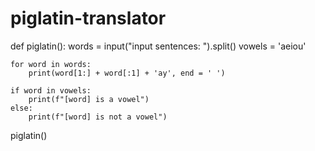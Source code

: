# piglatin-translator
def piglatin():
    words = input("input sentences: ").split()
    vowels = 'aeiou'
    
    for word in words:
        print(word[1:] + word[:1] + 'ay', end = ' ')

    if word in vowels:
        print(f"[word] is a vowel")
    else:
        print(f"[word] is not a vowel")
piglatin()
